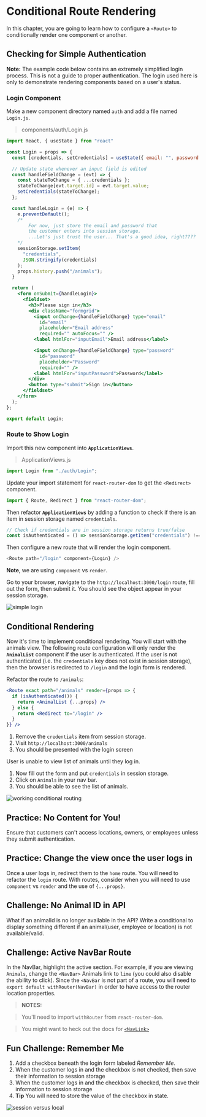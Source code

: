 # Conditional Route Rendering

In this chapter, you are going to learn how to configure a `<Route>` to conditionally render one component or another.

## Checking for Simple Authentication

**Note:** The example code below contains an extremely simplified login process. This is not a guide to proper authentication. The login used here is only to demonstrate rendering components based on a user's status.

### Login Component

Make a new component directory named `auth` and add a file named `Login.js`.

> components/auth/Login.js

```jsx
import React, { useState } from "react"

const Login = props => {
  const [credentials, setCredentials] = useState({ email: "", password: "" });

  // Update state whenever an input field is edited
  const handleFieldChange = (evt) => {
    const stateToChange = { ...credentials };
    stateToChange[evt.target.id] = evt.target.value;
    setCredentials(stateToChange);
  };

  const handleLogin = (e) => {
    e.preventDefault();
    /*
        For now, just store the email and password that
        the customer enters into session storage.
        ...Let's just trust the user... That's a good idea, right????
    */
    sessionStorage.setItem(
      "credentials",
      JSON.stringify(credentials)
    );
    props.history.push("/animals");
  }

  return (
    <form onSubmit={handleLogin}>
      <fieldset>
        <h3>Please sign in</h3>
        <div className="formgrid">
          <input onChange={handleFieldChange} type="email"
            id="email"
            placeholder="Email address"
            required="" autoFocus="" />
          <label htmlFor="inputEmail">Email address</label>

          <input onChange={handleFieldChange} type="password"
            id="password"
            placeholder="Password"
            required="" />
          <label htmlFor="inputPassword">Password</label>
        </div>
        <button type="submit">Sign in</button>
      </fieldset>
    </form>
  );
};

export default Login;
```

### Route to Show Login

Import this new component into **`ApplicationViews`**.

> ApplicationViews.js

```js
import Login from "./auth/Login";
```

Update your import statement for `react-router-dom` to get the `<Redirect>` component.

```js
import { Route, Redirect } from "react-router-dom";
```

Then refactor **`ApplicationViews`** by adding a function to check if there is an item in session storage named `credentials`.

```js
// Check if credentials are in session storage returns true/false
const isAuthenticated = () => sessionStorage.getItem("credentials") !== null;
```

Then configure a new route that will render the login component.

```js
<Route path="/login" component={Login} />
```

**Note**, we are using `component` vs `render`.

Go to your browser, navigate to the `http://localhost:3000/login` route, fill out the form, then submit it. You should see the object appear in your session storage.

![simple login](./images/alRdBjtuxG.gif)

## Conditional Rendering

Now it's time to implement conditional rendering. You will start with the animals view. The following route configuration will only render the **`AnimalList`** component if the user is authenticated. If the user is not authenticated (i.e. the `credentials` key does not exist in session storage), then the browser is redirected to `/login` and the login form is rendered.

Refactor the route to `/animals`:

```jsx
<Route exact path="/animals" render={props => {
  if (isAuthenticated()) {
    return <AnimalList {...props} />
  } else {
    return <Redirect to="/login" />
  }
}} />
```

1. Remove the `credentials` item from session storage.
1. Visit `http://localhost:3000/animals`
1. You should be presented with the login screen

User is unable to view list of animals until they log in.

1. Now fill out the form and put `credentials` in session storage.
1. Click on `Animals` in your nav bar.
1. You should be able to see the list of animals.

![working conditional routing](./images/kfst2FfzcO.gif)

## Practice: No Content for You!

Ensure that customers can't access locations, owners, or employees unless they submit authentication.

## Practice: Change the view once the user logs in

Once a user logs in, redirect them to the `home` route. You will need to refactor the `login` route. With routes, consider when you will need to use `component` vs `render` and the use of `{...props}`.

## Challenge: No Animal ID in API

What if an animalId is no longer available in the API? Write a conditional to display something different if an animal(user, employee or location) is not available/valid.

## Challenge: Active NavBar Route

In the NavBar, highlight the active section. For example, if you are viewing `Animals`, change the `<NavBar>` Animals link to `lime` (you could also disable the ability to click). Since the `<NavBar` is not part of a route, you will need to `export default withRouter(NavBar)` in order to have access to the router location properties.

> **NOTES:**

> You'll need to import `withRouter` from `react-router-dom`.

> You might want to heck out the docs for [`<NavLink>`](https://github.com/ReactTraining/react-router/blob/master/packages/react-router-dom/docs/api/NavLink.md)

## Fun Challenge: Remember Me

1. Add a checkbox beneath the login form labeled _Remember Me_.
2. When the customer logs in and the checkbox is not checked, then save their information to session storage
3. When the customer logs in and the checkbox is checked, then save their information to session storage
4. **Tip** You will need to store the value of the checkbox in state.

![session versus local](./images/WwftJ1Ds2R.gif)
